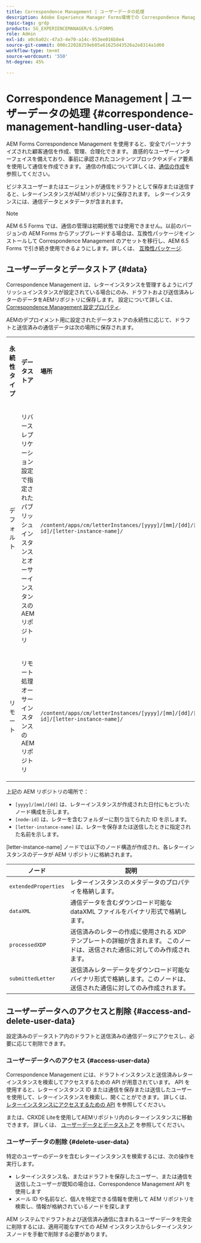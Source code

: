 ```yaml
---
title: Correspondence Management | ユーザーデータの処理
description: Adobe Experience Manager Forms環境での Correspondence Management とユーザーデータの処理について説明します。
topic-tags: grdp
products: SG_EXPERIENCEMANAGER/6.5/FORMS
role: Admin
exl-id: a0c6a02c-47a3-4e70-a14c-953ee016b8e4
source-git-commit: 000c22028259eb05a61625d43526a2e8314a1d60
workflow-type: tm+mt
source-wordcount: '550'
ht-degree: 45%

---
```


# Correspondence Management | ユーザーデータの処理 {#correspondence-management-handling-user-data}

AEM Forms Correspondence Management を使用すると、安全でパーソナライズされた顧客通信を作成、管理、合理化できます。 直感的なユーザーインターフェイスを備えており、事前に承認されたコンテンツブロックやメディア要素を使用して通信を作成できます。 通信の作成について詳しくは、[通信の作成](/help/forms/using/create-correspondence.md)を参照してください。

ビジネスユーザーまたはエージェントが通信をドラフトとして保存または送信すると、レターインスタンスがAEMリポジトリに保存されます。 レターインスタンスには、通信データとメタデータが含まれます。

>[!NOTE]
>
>AEM 6.5 Forms では、通信の管理は初期状態では使用できません。以前のバージョンの AEM Forms からアップグレードする場合は、互換性パッケージをインストールして Correspondence Management のアセットを移行し、AEM 6.5 Forms で引き続き使用できるようにします。詳しくは、 [互換性パッケージ](/help/forms/using/compatibility-package.md).

## ユーザーデータとデータストア {#data}

Correspondence Management は、レターインスタンスを管理するようにパブリッシュインスタンスが設定されている場合にのみ、ドラフトおよび送信済みレターのデータをAEMリポジトリに保存します。 設定について詳しくは、 [Correspondence Management 設定プロパティ](/help/forms/using/cm-configuration-properties.md).

AEMのデプロイメント用に設定されたデータストアの永続性に応じて、ドラフトと送信済みの通信データは次の場所に保存されます。

<table>
 <tbody>
  <tr>
   <td><p><strong>永続性タイプ</strong></p> </td>
   <td><p><strong>データストア</strong></p> </td>
   <td><p><strong>場所</strong></p> </td>
  </tr>
  <tr>
   <td><p>デフォルト</p> </td>
   <td><p>リバースレプリケーション設定で指定されたパブリッシュインスタンスとオーサーインスタンスのAEMリポジトリ</p> </td>
   <td><p><code>/content/apps/cm/letterInstances/[yyyy]/[mm]/[dd]/[node-id]/[letter-instance-name]/</code><br /> </p> </td>
  </tr>
  <tr>
   <td><p>リモート</p> </td>
   <td><p>リモート処理オーサーインスタンスのAEMリポジトリ</p> </td>
   <td><p><code>/content/apps/cm/letterInstances/[yyyy]/[mm]/[dd]/[node-id]/[letter-instance-name]/</code></p> </td>
  </tr>
 </tbody>
</table>

上記の AEM リポジトリの場所で：

* `[yyyy]/[mm]/[dd]` は、レターインスタンスが作成された日付にもとづいたノード構成を示します。
* `[node-id]` は、レターを含むフォルダーに割り当てられた ID を示します。
* `[letter-instance-name]` は、レターを保存または送信したときに指定された名前を示します。

[letter-instance-name] ノードでは以下のノード構造が作成され、各レターインスタンスのデータが AEM リポジトリに格納されます。

| ノード | 説明 |
|---|---|
| `extendedProperties` | レターインスタンスのメタデータのプロパティを格納します。 |
| `dataXML` | 通信データを含むダウンロード可能な dataXML ファイルをバイナリ形式で格納します。 |
| `processedXDP` | 送信済みのレターの作成に使用される XDP テンプレートの詳細が含まれます。 このノードは、送信された通信に対してのみ作成されます。 |
| `submittedLetter` | 送信済みレターデータをダウンロード可能なバイナリ形式で格納します。このノードは、送信された通信に対してのみ作成されます。 |

## ユーザーデータへのアクセスと削除 {#access-and-delete-user-data}

設定済みのデータストア内のドラフトと送信済みの通信データにアクセスし、必要に応じて削除できます。

### ユーザーデータへのアクセス {#access-user-data}

Correspondence Management には、ドラフトインスタンスと送信済みレターインスタンスを検索してアクセスするための API が用意されています。 API を使用すると、レターインスタンス ID または通信を保存または送信したユーザーを使用して、レターインスタンスを検索し、開くことができます。 詳しくは、[レターインスタンスにアクセスするための API](/help/forms/using/cm-apis-to-access-letter-instances.md) を参照してください。

または、CRXDE Liteを使用してAEMリポジトリ内のレターインスタンスに移動できます。 詳しくは、 [ユーザーデータとデータストア](/help/forms/using/correspondence-management-handling-user-data.md#data) を参照してください。

### ユーザーデータの削除 {#delete-user-data}

特定のユーザーのデータを含むレターインスタンスを検索するには、次の操作を実行します。

* レターインスタンス名、またはドラフトを保存したユーザー、または通信を送信したユーザーが既知の場合は、Correspondence Management API を使用します
* メール ID や名前など、個人を特定できる情報を使用して AEM リポジトリを検索し、情報が格納されているノードを探します

AEM システムでドラフトおよび送信済み通信に含まれるユーザーデータを完全に削除するには、適用可能なすべての AEM インスタンスからレターインスタンスノードを手動で削除する必要があります。
